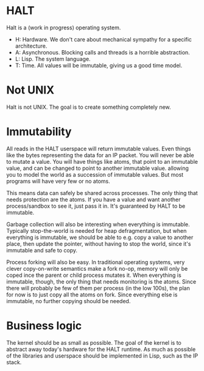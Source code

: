# HALT

Halt is a (work in progress) operating system.

* H: Hardware. We don't care about mechanical sympathy for a specific architecture.
* A: Asynchronous. Blocking calls and threads is a horrible abstraction.
* L: Lisp. The system language.
* T: Time. All values will be immutable, giving us a good time model.

# Not UNIX

Halt is not UNIX. The goal is to create something completely new.

# Immutability

All reads in the HALT userspace will return immutable values. Even things like the bytes representing the data for an IP packet. You will never be able to mutate a value. You will have things like atoms, that point to an immutable value, and can be changed to point to another immutable value. allowing you to model the world as a succession of immutable values. But most programs will have very few or no  atoms.

This means data can safely be shared across processes. The only thing that needs protection are the atoms. If you have a value and want another process/sandbox to see it, just pass it in. It's guaranteed by HALT to be immutable.

Garbage collection will also be interesting when everything is immutable. Typically stop-the-world is needed for heap defragmentation, but when everything is immutable, we should be able to e.g. copy a value to another place, then update the pointer, without having to stop the world, since it's immutable and safe to copy.

Process forking will also be easy. In traditional operating systems, very clever copy-on-write semantics make a fork no-op, memory will only be coped ince the parent or child process mutates it. When everything is immutable, though, the only thing that needs monitoring is the atoms. Since there will probably be few of them per process (in the low 100s), the plan for now is to just copy all the atoms on fork. Since everything else is immutable, no further copying should  be needed.

# Business logic

The kernel should be as small as possible. The goal of the kernel is to abstract away today's hardware for the HALT runtime. As much as possible of the libraries and userspace should be implemented in Lisp, such as the IP stack.

